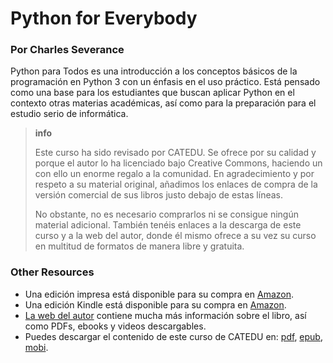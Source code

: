 # Python for Everybody

### Por Charles Severance

Python para Todos es una introducción a los conceptos básicos de la programación en Python 3 con un énfasis en el uso práctico. Está pensado como una base para los estudiantes que buscan aplicar Python en el contexto otras materias académicas, así como para la preparación para el estudio serio de informática.

>**info**
>
>Este curso ha sido revisado por CATEDU. Se ofrece por su calidad y porque el autor lo ha licenciado bajo Creative Commons, haciendo un con ello un enorme regalo a la comunidad. En agradecimiento y por respeto a su material original, añadimos los enlaces de compra de la versión comercial de sus libros justo debajo de estas líneas.
>
>No obstante, no es necesario comprarlos ni se consigue ningún material adicional. También tenéis enlaces a la descarga de este curso y a la web del autor, donde él mismo ofrece a su vez su curso en multitud de formatos de manera libre y gratuita.

### Other Resources

- Una edición impresa está disponible para su compra en [Amazon](https://www.amazon.com/Python-Everybody-Exploring-Data/dp/1530051126/ref=as_li_ss_tl?ie=UTF8&amp;qid=1468166431&amp;sr=8-1&amp;keywords=python+for+everybody&amp;linkCode=sl1&amp;tag=drchu02-20&amp;linkId=4c19bc9f9d9fef72121cad5e1c7bcb6c).
- Una edición Kindle está disponible para su compra en [Amazon](https://www.amazon.com/Python-Everybody-Exploring-Data-ebook/dp/B01IA5VIFM/ref=as_li_ss_tl?ie=UTF8&amp;qid=1468500870&amp;sr=8-2&amp;keywords=python+for+everybody&amp;linkCode=sl1&amp;tag=drchu02-20&amp;linkId=f9c2cc371fa0d1b2bb73ba4ded7faea7).
- [La web del autor](http://pythonlearn.com) contiene mucha más información sobre el libro, así como PDFs, ebooks y videos descargables.
- Puedes descargar el contenido de este curso de CATEDU en: [pdf](https://www.gitbook.com/download/pdf/book/catedu/python-for-person-in-everybody), [epub](https://www.gitbook.com/download/epub/book/catedu/python-for-person-in-everybody), [mobi](https://www.gitbook.com/download/mobi/book/catedu/python-for-person-in-everybody).
